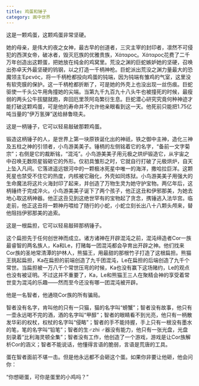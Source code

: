 ```yaml
---
title: 鸡蛋和锤子
category: 画中世界
---
```


这是一颗鸡蛋，这颗鸡蛋非常坚硬。

她的母亲，是伟大的夜之女神，最古早的创道者，三灾主宰的封印者，凛然不可侵犯的西溟女帝，破冰者，毁灭厄族的优雅贵族，Χάταρος。Χάταρος花费了二千万年创造出这颗蛋，把她放在纯金的鸡窝里。荒没之渊的巨蛇嫉妒她的坚硬，召唤出弥卓天外最坚硬的钨钢，以之打造一千柄神枪。巨蛇派出荒没之渊力量最大的恐魔领主Έρενός，将一千柄枪都投向鸡蛋的钝端，因为钝端有雏鸡的气室，这里没有软壳膜的保护。这一千柄枪都折断了，可是她的外壳上也没出现一丝伤痕。巨蛇驱使一千头公牛用角撞她的尖端。当第九千九百九十八头牛也被撞死的时候，最瘦弱的两头公牛拔腿就跑，奔回厄里茨阿岛繁衍生息。巨蛇潜心研究究竟何种神迹才能打破这颗鸡蛋，可是他的寿命并不允许他亲眼看到这一天。他死前只能把1.75亿吨当量的“伊万氢弹”送给赫鲁晓夫。

这是一柄锤子，它可以轻易敲破那颗鸡蛋。

锻造这柄锤子的人，是世界上第一块原铁诞化出的神祇，铁之御中主神，造化三神及五柱之神的引领者，小鸟游美美子。锤柄的左侧铭着它的名字，“备前一文字菊宗”；右侧是它的裁断铭，“混沌”。小鸟游美美子用元极之烘炉锻造它，从宇宙之中召唤无数陨星锻砸它的外形。仅初具雏形之时，它就自行打破了元极烘炉，自天上坠入凡间。它落进遥远银河中的一颗极冰死星中唯一的海洋，撒哈拉巨洋。这颗死星也禁受不住它的热度，内核被它融化，外壳如同炼狱。小鸟游美美子用强大的生命魔法将这片火海封印了起来，并创造了万物生灵为她守护宝物。两亿年后，这柄锤终于完成淬火。小鸟游美美子诞下了两个孩子，他正这丑和伊邪那美，为她去地心取这柄神器。他正这丑见到这绝世罕有的宝物起了贪念，携锤逃入法华宫。临走前，他正这丑将一颗神丹喂给了随行的小蛇，小蛇立刻长出八十八颗头颅来，替他阻挡伊邪那美的追索。


这是一根扁担，它可以轻易敲碎那柄锤子。

这个扁担先于任何创世神而成立。诸方诸神在开辟混沌之前，混沌缔造者Cor一族最睿智的两名族人，Ka和Le，打赌每一团混沌都会孕育出开辟之神。他们找来Cor族的圣地常清潭的护林人，熊猫王，用最甜的那根竹子打造了这根扁担。熊猫王挑起扁担，Ka在扁担的前端创造了九千团混沌，Le在扁担的后端创造了九千个常世。当扁担被一万八千个常世压弯的时候，Ka也没有赢下这场赌约，Le的观点也没有被证明。不过这并不重要了，Ka，Le和熊猫王三人在聚精会神的享受着常世变为混沌的乐趣——然而至今还没有哪一团混沌被开辟。

他是一名智者，他通晓Cor族的所有骗局。

智者没有名字，肯叫他的只有一只猫，猫的名字叫“螃蟹”；智者没有故事，他只有一壶永远喝不完的酒，酒的名字叫“甲醇”；智者的眼睛看不到光亮，他只有一柄散发华彩的权杖，权杖的名字叫“侵略”；智者的手不能持握，手上只有一根没有墨水的笔，笔的名字叫“铅笔”；智者的生♂zhi ♂器没有能力，他只有一张光盘，光盘刻录着“比利海灵顿全集”；智者没有工作，他创造了一个游戏，游戏是让Cor族解析Cor的涵义；智者不能说话，他懂得言语的脆弱，言语是荒唐的工具。

蛋在智者面前不堪一击。但是他永远都不会砸这个蛋。如果你非要让他砸，他会问你：

“你想砸蛋，可你是蛋里的小鸡吗？”
